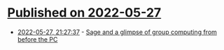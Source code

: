 # [Published on 2022-05-27](index.md)

* [2022-05-27, 21:27:37](https://news.ycombinator.com/item?id=31535139) - [Sage and a glimpse of group computing from before the PC](https://interconnected.org/home/2021/12/21/sage)
